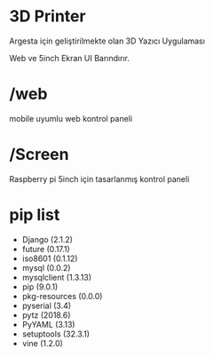 # 3D Printer
Argesta için geliştirilmekte olan 3D Yazıcı Uygulaması

Web ve 5inch Ekran UI Barındırır.

# /web
mobile uyumlu web kontrol paneli

# /Screen
Raspberry pi 5inch için tasarlanmış kontrol paneli

# pip list
- Django (2.1.2)
- future (0.17.1)
- iso8601 (0.1.12)
- mysql (0.0.2)
- mysqlclient (1.3.13)
- pip (9.0.1)
- pkg-resources (0.0.0)
- pyserial (3.4)
- pytz (2018.6)
- PyYAML (3.13)
- setuptools (32.3.1)
- vine (1.2.0)
